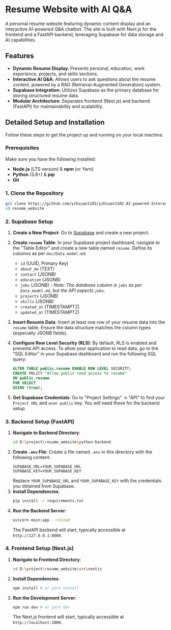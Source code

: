 # Resume Website with AI Q&A

A personal resume website featuring dynamic content display and an interactive AI-powered Q&A chatbot. The site is built with Next.js for the frontend and a FastAPI backend, leveraging Supabase for data storage and AI capabilities.

## Features

*   **Dynamic Resume Display**: Presents personal, education, work experience, projects, and skills sections.
*   **Interactive AI Q&A**: Allows users to ask questions about the resume content, powered by a RAG (Retrieval-Augmented Generation) system.
*   **Supabase Integration**: Utilizes Supabase as the primary database for storing structured resume data.
*   **Modular Architecture**: Separates frontend (Next.js) and backend (FastAPI) for maintainability and scalability.

## Detailed Setup and Installation

Follow these steps to get the project up and running on your local machine.

### Prerequisites

Make sure you have the following installed:

*   **Node.js** (LTS version) & **npm** (or Yarn)
*   **Python** (3.8+) & **pip**
*   **Git**

### 1. Clone the Repository

```bash
git clone https://github.com/yihsuan1102/yihsuan1102-AI-powered-Interactive-Resume-Website.git
cd resume_website
```

### 2. Supabase Setup

1.  **Create a New Project**: Go to [Supabase](https://supabase.com/) and create a new project.
2.  **Create `resume` Table**: In your Supabase project dashboard, navigate to the "Table Editor" and create a new table named `resume`. Define its columns as per `doc/Data_model.md`:
    *   `id` (UUID, Primary Key)
    *   `about_me` (TEXT)
    *   `contact` (JSONB)
    *   `education` (JSONB)
    *   `jobs` (JSONB) - *Note: The database column is `jabs` as per `Data_model.md`, but the API expects `jobs`.*
    *   `projects` (JSONB)
    *   `skills` (JSONB)
    *   `created_at` (TIMESTAMPTZ)
    *   `updated_at` (TIMESTAMPTZ)
3.  **Insert Resume Data**: Insert at least one row of your resume data into the `resume` table. Ensure the data structure matches the column types (especially JSONB fields).
4.  **Configure Row Level Security (RLS)**: By default, RLS is enabled and prevents API access. To allow your application to read data, go to the "SQL Editor" in your Supabase dashboard and run the following SQL query:

    ```sql
    ALTER TABLE public.resume ENABLE ROW LEVEL SECURITY;
    CREATE POLICY "Allow public read access to resume" 
    ON public.resume 
    FOR SELECT 
    USING (true);
    ```
5.  **Get Supabase Credentials**: Go to "Project Settings" -> "API" to find your `Project URL` and `anon public` key. You will need these for the backend setup.

### 3. Backend Setup (FastAPI)

1.  **Navigate to Backend Directory**:
    ```bash
    cd D:\project\resume_website\python-backend
    ```
2.  **Create `.env` File**: Create a file named `.env` in this directory with the following content:
    ```
    SUPABASE_URL=YOUR_SUPABASE_URL
    SUPABASE_KEY=YOUR_SUPABASE_KEY
    ```
    Replace `YOUR_SUPABASE_URL` and `YOUR_SUPABASE_KEY` with the credentials you obtained from Supabase.
3.  **Install Dependencies**:
    ```bash
    pip install -r requirements.txt
    ```
4.  **Run the Backend Server**:
    ```bash
    uvicorn main:app --reload
    ```
    The FastAPI backend will start, typically accessible at `http://127.0.0.1:8000`.

### 4. Frontend Setup (Next.js)

1.  **Navigate to Frontend Directory**:
    ```bash
    cd D:\project\resume_website\src\nextjs
    ```
2.  **Install Dependencies**:
    ```bash
    npm install # or yarn install
    ```
3.  **Run the Development Server**:
    ```bash
    npm run dev # or yarn dev
    ```
    The Next.js frontend will start, typically accessible at `http://localhost:3000`.
